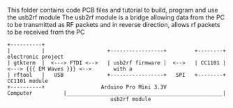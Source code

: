 This folder contains code PCB files and tutorial to build, program and use the usb2rf module
The usb2rf module is a bridge allowing data from the PC to be transmitted as RF packets and in reverse
direction, allows rf packets to be received from the PC

```
+----------+
|          |                    +-----------------+         +--------+                               electronic project
| gtkterm  |  <---> FTDI <-->   | usb2rf firmware |  <-->   | CC1101 |  <---> {{{ ΕΜ Waves }}} <-->       with a
| rftool   |   USB              +-----------------+   SPI   +--------+                                CC1101 module
+----------+                  Arduino Pro Mini 3.3V
Computer          |__________________________________________________|
                                 usb2rf module
```
